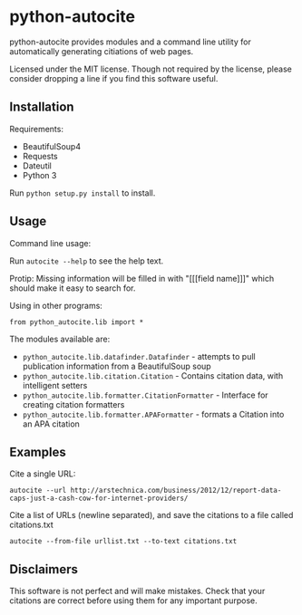 python-autocite
============

python-autocite provides modules and a command line utility
for automatically generating citiations of web pages.

Licensed under the MIT license. Though not required by the
license, please consider dropping a line if you find this
software useful.

Installation
------------

Requirements:

* BeautifulSoup4
* Requests
* Dateutil
* Python 3

Run `python setup.py install` to install.

Usage
-----------
Command line usage:

Run `autocite --help` to see the help text.

Protip: Missing information will be filled in with "[[[field name]]]" which should make it easy to search for.

Using in other programs:

`from python_autocite.lib import *`

The modules available are:
* `python_autocite.lib.datafinder.Datafinder` - attempts to pull
publication information from a BeautifulSoup soup
* `python_autocite.lib.citation.Citation` - Contains citation data, 
with intelligent setters
* `python_autocite.lib.formatter.CitationFormatter` - Interface for
creating citation formatters
* `python_autocite.lib.formatter.APAFormatter` - formats a Citation
into an APA citation

Examples
-----------

Cite a single URL:

`autocite --url http://arstechnica.com/business/2012/12/report-data-caps-just-a-cash-cow-for-internet-providers/`

Cite a list of URLs (newline separated), and save the citations to a file called citations.txt

`autocite --from-file urllist.txt --to-text citations.txt`

Disclaimers
-----------
This software is not perfect and will make mistakes. Check that
your citations are correct before using them for any important
purpose.

